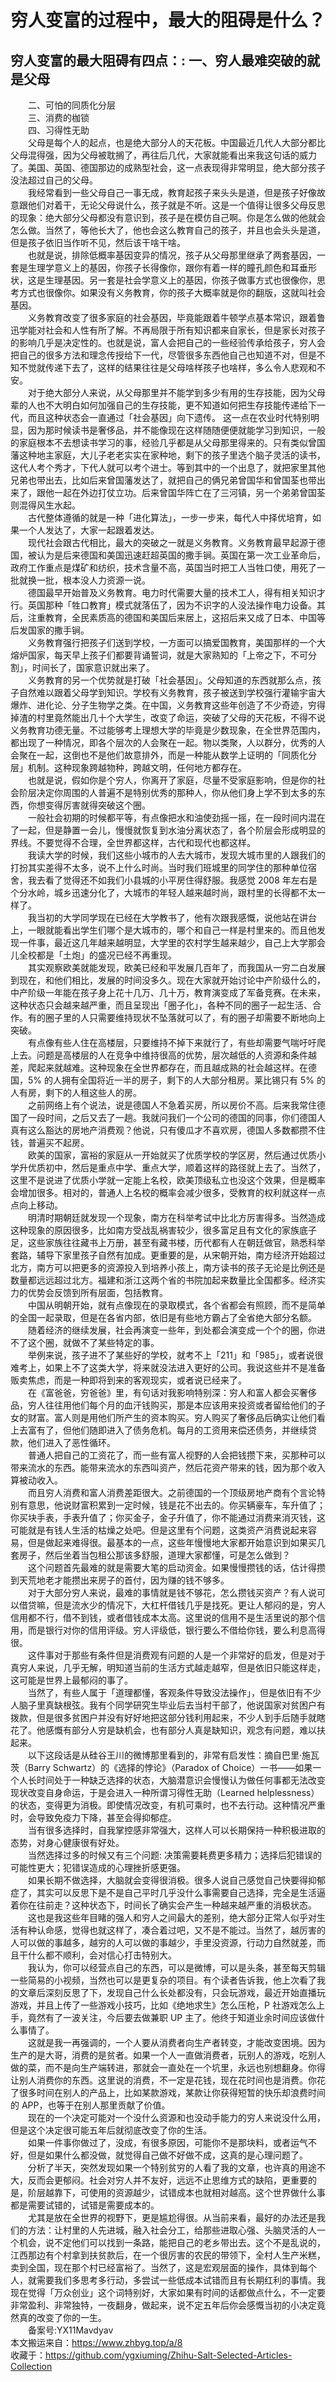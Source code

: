 # 穷人变富的过程中，最大的阻碍是什么？  
## 穷人变富的最大阻碍有四点：: 一、穷人最难突破的就是父母  
&emsp;&emsp;二、可怕的同质化分层  
&emsp;&emsp;三、消费的枷锁  
&emsp;&emsp;四、习得性无助  
&emsp;&emsp;父母是每个人的起点，也是绝大部分人的天花板。中国最近几代人大部分都比父母混得强，因为父母被耽搁了，再往后几代，大家就能看出来我这句话的威力了。美国、英国、德国那边的成熟型社会，这一点表现得非常明显，绝大部分孩子没法超过自己的父母。  
&emsp;&emsp;我经常看到一些父母自己一事无成，教育起孩子来头头是道，但是孩子好像故意跟他们对着干，无论父母说什么，孩子就是不听。这是一个值得让很多父母反思的现象：绝大部分父母都没有意识到，孩子是在模仿自己啊。你是怎么做的他就会怎么做。当然了，等他长大了，他也会这么教育自己的孩子，并且也会头头是道，但是孩子依旧当作听不见，然后该干啥干啥。  
&emsp;&emsp;也就是说，排除低概率基因变异的情况，孩子从父母那里继承了两套基因，一套是生理学意义上的基因，你孩子长得像你，跟你有着一样的瞳孔颜色和耳垂形状，这是生理基因。另一套是社会学意义上的基因，你孩子做事方式也很像你，思考方式也很像你。如果没有义务教育，你的孩子大概率就是你的翻版，这就叫社会基因。  
&emsp;&emsp;义务教育改变了很多家庭的社会基因，毕竟能跟着牛顿学点基本常识，跟着鲁迅学能对社会和人性有所了解。不再局限于所有知识都来自家长，但是家长对孩子的影响几乎是决定性的。也就是说，富人会把自己的一些经验传承给孩子，穷人会把自己的很多方法和理念传授给下一代，尽管很多东西他自己也知道不对，但是不知不觉就传递下去了，这样的结果往往是父母啥样孩子也啥样，多么令人悲观和不安。  
&emsp;&emsp;对于绝大部分人来说，从父母那里并不能学到多少有用的生存技能，因为父母辈的人也不大明白如何加强自己的生存技能，更不知道如何把生存技能传递给下一代，而且这种状态会一直通过「社会基因」向下遗传。 这一点在农业时代特别明显，因为那时候读书是奢侈品，并不能像现在这样随随便便就能学习到知识，一般的家庭根本不去想读书学习的事，经验几乎都是从父母那里得来的。只有类似曾国藩这种地主家庭，大儿子老老实实在家种地，剩下的孩子里选个脑子灵活的读书，这代人考个秀才，下代人就可以考个进士。等到其中的一个出息了，就把家里其他兄弟也带出去，比如后来曾国藩发达了，就把自己的俩兄弟曾国华和曾国荃也带出来了，跟他一起在外边打仗立功。后来曾国华阵亡在了三河镇，另一个弟弟曾国荃则混得风生水起。  
&emsp;&emsp;古代整体遵循的就是一种「进化算法」，一步一步来，每代人中择优培育，如果一个人发达了，大家一起跟着发达。  
&emsp;&emsp;现代社会跟古代相比，最大的突破之一就是义务教育。义务教育最早起源于德国，被认为是后来德国和美国迅速赶超英国的撒手锏。英国在第一次工业革命后，政府工作重点是煤矿和纺织，技术含量不高，英国当时把工人当牲口使，用死了一批就换一批，根本没人力资源一说。  
&emsp;&emsp;德国最早开始普及义务教育。电力时代需要大量的技术工人，得有相关知识才行。英国那种「牲口教育」模式就落伍了，因为不识字的人没法操作电力设备。其后，注重教育，全民素质高的德国和美国后来居上，这招后来又成了日本、中国等后发国家的撒手锏。  
&emsp;&emsp;义务教育强行把孩子们送到学校，一方面可以搞爱国教育，美国那样的一个大熔炉国家，每天早上孩子们都要背诵誓词，就是大家熟知的「上帝之下，不可分割」，时间长了，国家意识就出来了。  
&emsp;&emsp;义务教育的另一个优势就是打破「社会基因」。父母知道的东西就那么点，孩子自然难以跟着父母学到知识。学校有义务教育，孩子被送到学校强行灌输宇宙大爆炸、进化论、分子生物学之类。在中国，义务教育这些年创造了不少奇迹，穷得掉渣的村里竟然能出几十个大学生，改变了命运，突破了父母的天花板，不得不说义务教育功德无量。不过能够考上理想大学的毕竟是少数现象，在全世界范围内，都出现了一种情况，即各个层次的人会聚在一起。物以类聚，人以群分，优秀的人会聚在一起，这倒也不是他们故意排外，而是一种能从数学上证明的「同质化分层」机制。这种现象跨越物种，跨越文明，任何地方都存在。  
&emsp;&emsp;也就是说，假如你是个穷人，你离开了家庭，尽量不受家庭影响，但是你的社会阶层决定你周围的人普遍不是特别优秀的那种人，你从他们身上学不到太多的东西，你想变得厉害就得突破这个圈。  
&emsp;&emsp;一般社会初期的时候都平等，有点像把水和油使劲摇一摇，在一段时间内混在了一起，但是静置一会儿，慢慢就恢复到水油分离状态了，各个阶层会形成明显的界线。不要觉得不合理，全世界都这样，古代和现代也都这样。  
&emsp;&emsp;我读大学的时候，我们这些小城市的人去大城市，发现大城市里的人跟我们的打扮其实差得不太多，说不上什么时尚。当时我们班城里的同学住的那种单位宿舍，我去看了觉得还不如我们小县城的小平房住得舒服。我感觉 2008 年左右是个分水岭，城乡迅速分化了，大城市的年轻人越来越时尚，跟村里的长得都不太一样了。  
&emsp;&emsp;我当初的大学同学现在已经在大学教书了，他有次跟我感慨，说他站在讲台上，一眼就能看出学生们哪个是大城市的，哪个和自己一样是村里来的。而且他发现一件事，最近这几年越来越明显，大学里的农村学生越来越少，自己上大学那会儿全校都是「土炮」的盛况已经不再重现。  
&emsp;&emsp;其实观察欧美就能发现，欧美已经和平发展几百年了，而我国从一穷二白发展到现在，和他们相比，发展的时间没多久。现在大家就开始讨论中产阶级什么的，中产阶级一年能在孩子身上花十几万、几十万，教育演变成了军备竞赛。在未来，这种状态只会越来越严重，而且呈现出「圈子化」，各种不同的圈子一起生活、合作。有的圈子里的人只需要维持现状不坠落就可以了，有的圈子却需要不断地向上突破。  
&emsp;&emsp;有点像有些人住在高楼层，只要维持不掉下来就行了，有些却需要气喘吁吁爬上去。问题是高楼层的人在竞争中维持很高的优势，层次越低的人资源和条件越差，爬起来就越难。这种现象在全世界都存在，而且越成熟的社会越这样。在德国，5% 的人拥有全国将近一半的房子，剩下的人大部分租房。莱比锡只有 5% 的人有房，剩下的人租这些人的房。  
&emsp;&emsp;之前网络上有个说法，说是德国人不急着买房，所以房价不高。后来我常住德国了一段时间，之后又去了一趟。我就问我们一个公司的德国的同事，你们德国人真有这么豁达的房地产消费观？他说，只有傻瓜才不喜欢房，德国人多数都攒不住钱，普遍买不起房。  
&emsp;&emsp;欧美的国家，富裕的家庭从一开始就买了优质学校的学区房，然后通过优质小学升优质初中，然后是重点中学、重点大学，顺着这样的路径就上去了。当然了，这里不是说进了优质小学就一定能上名校，欧美顶级私立也没这个效果，但是概率会增加很多。相对的，普通人上名校的概率会减少很多，受教育的权利就这样一点点向上移动。  
&emsp;&emsp;明清时期朝廷就发现一个现象，南方在科举考试中比北方厉害得多。当然造成这种现象的原因很多，比如南方受战乱祸害较少，很多富足且有文化的家族底子足，这些家族往往藏书上万册，甚至有藏书楼，历代都有人在朝廷做官，熟悉科举套路，辅导下家里孩子自然有加成。更重要的是，从宋朝开始，南方经济开始超过北方，南方可以把更多的资源投入到培养小孩上，南方读书的孩子无论是比例还是数量都远远超过北方。福建和浙江这两个省的书院加起来数量比全国都多。经济实力的优势会反馈到所有层面，包括教育。  
&emsp;&emsp;中国从明朝开始，就有点像现在的录取模式，各个省都会有照顾，而不是简单的全国一起录取，但是在各省内部，依旧是有些地方霸占了全省绝大部分名额。  
&emsp;&emsp;随着经济的继续发展，社会再演变一些年，到处都会演变成一个个的圈，你进不了这个圈，就做不了某些特定的事。  
&emsp;&emsp;举例来说，孩子进不了某些好的学校，就考不上「211」和「985」，或者说很难考上，如果上不了这类大学，将来就没法进入更好的公司。我说这些并不是准备贩卖焦虑，而是一种即将到来的客观现实，或者说已经来了。  
&emsp;&emsp;在《富爸爸，穷爸爸》里，有句话对我影响特别深：穷人和富人都会买奢侈品，穷人往往用他们每个月的血汗钱购买，那是本应该用来投资或者留给他们的子女的财富。富人则是用他们所产生的资本购买。穷人购买了奢侈品后确实让他们看上去富有了，但他们随即进入了债务危机。每月的工资用来偿还债务，并继续贷款，他们进入了恶性循环。  
&emsp;&emsp;普通人把自己的工资花了，而一些有富人视野的人会把钱攒下来，买那种可以带来流水的东西。能带来流水的东西叫资产，然后花资产带来的钱，因为那个收入算被动收入。  
&emsp;&emsp;而且穷人消费和富人消费差距很大。之前德国的一个顶级房地产商有个言论特别有意思，他说财富积累到一定时候，钱是花不出去的。你买辆豪车，车升值了；你买块手表，手表升值了；你买金子，金子升值了，你不能通过消费来消灭钱，这可能就是有钱人生活的枯燥之处吧。但是这里有个问题，这类资产消费说起来容易，但是做起来难得很。最基本的一点，这些年慢慢地大家都开始意识到如果买几套房子，然后坐着当包租公那该多舒服，道理大家都懂，可是怎么做到？  
&emsp;&emsp;这个问题首先最难的就是需要大笔的启动资金。如果慢慢攒钱的话，估计得攒到天荒地老才能攒出来房子的首付，因为赚的钱不够多。  
&emsp;&emsp;对于大部分穷人来说，最难的事情就是钱不够花，怎么攒钱买资产？有人说可以借贷嘛，但是流水少的情况下，大杠杆借钱几乎是找死。更让人郁闷的是，穷人信用都不行，借不到钱，或者借钱成本太高。这里说的信用不是生活里说的那个信用，而是银行对你的信用评级。穷人评级低，银行要么不借给你钱，要么利息高得很。  
&emsp;&emsp;这件事对于那些有条件但是消费观有问题的人是一个非常好的启发，但是对于真穷人来说，几乎无解，明知道当前的生活方式越走越窄，但是依旧只能这样走，这可能是世界上最郁闷的事了。  
&emsp;&emsp;当然了，有些人属于「道理都懂，客观条件导致没法操作」，但是依旧有不少人脑子里真缺根弦。我有个同学研究生毕业后去当村干部了，他说国家对贫困户有拨款，但是很多贫困户并没有好好地把这部分钱利用起来，不少人到手后随手就瞎花了。他感慨有部分人穷是缺机会，也有部分人真是缺知识，观念有问题，难以扶起来。  
&emsp;&emsp;以下这段话是从硅谷王川的微博那里看到的，非常有启发性：摘自巴里·施瓦茨（Barry Schwartz）的《选择的悖论》（Paradox of Choice）一书——如果一个人长时间处于一种缺乏选择的状态，大脑潜意识会慢慢认为做任何事都无法改变现状改变自身命运，于是会进入一种所谓习得性无助（Learned helplessness）的状态，变得更为消极。即使情况改变，有机可乘时，也不去行动。这种情况严重时，会导致免疫力下降，甚至会得抑郁症。  
&emsp;&emsp;当有很多选择时，自我掌控感非常强大，这样人可以长期保持一种积极进取的态势，对身心健康很有好处。  
&emsp;&emsp;当然选择过多的时候又有三个问题: 决策需要耗费更多精力；选择后犯错误的可能性更大；犯错误造成的心理挫折感更强。  
&emsp;&emsp;如果长期不做选择，大脑就会变得很消极。很多人说自己感觉自己快要得抑郁症了，其实可以反思下是不是自己平时几乎没什么事需要自己选择，完全是生活逼着你在往前走？这种状态下，时间长了确实会产生一种越来越严重的消极状态。  
&emsp;&emsp;这也是我这些年目睹的强人和穷人之间最大的差别，绝大部分正常人似乎对生活有种认命感，觉得也就这样了，凑合着过吧，又不是不能过。当然了，越厉害的人可以做的事越多，越穷的人可以做的事越少，手里没资源，行动力自然就差，而且干什么都不顺利，会对信心打击特别大。  
&emsp;&emsp;我认为，你可以经营点自己的东西，可以是微博，可以是头条，甚至每天剪辑一些简易的小视频，当然也可以是更复杂的项目。有个读者告诉我，他上次看了我的文章后深刻反思了下，发现自己什么长处都没有，只会玩游戏，最近开始直播玩游戏，并且上传了一些游戏小技巧，比如《绝地求生》怎么压枪，P 社游戏怎么上手，竟然有了一波关注，今后要去做兼职 UP 主了。他终于知道业余时间应该做什么事情了。  
&emsp;&emsp;这就是我一再强调的，一个人要从消费者向生产者转变，才能改变困境。因为生产的是大哥，消费的是贫者。如果一个人一直做消费者，玩别人的游戏，吃别人做的菜，而不是向生产端转进，那就会一直处在一个坑里，永远也别想翻身。你得让别人消费你的东西。这里说的消费，不一定是花钱，现在花时间也是消费。你花了很多时间在别人的产品上，比如某款游戏，某款让你获得短暂的快乐却浪费时间的 APP，也等于在别人那里贡献了价值。  
&emsp;&emsp;现在的一个决定可能对一个没什么资源和也没动手能力的穷人来说没什么用，但是这个决定很可能五年后就彻底改变了你的生活。  
&emsp;&emsp;如果一件事你做过了，没成，有很多原因，可能你不是那块料，或者运气不好，但是如果什么都没做，就觉得自己做不好做不成，这真的是心理问题了。  
&emsp;&emsp;分析了半天，突然发现如果一个特别贫穷的人看了我的文章，也许真的用途不大，反而会更郁闷。社会对穷人并不友好，远远不止思维方式的缺陷，更重要的是，阶层越靠下，可使用的资源越少，试错成本也就相对越高。这个世界做什么事都是需要试错的，试错是需要成本的。  
&emsp;&emsp;尤其是放在全世界的视野下，更是尴尬得很。从当前来看，最好的办法还是我们的方法：让村里的人先进城，融入社会分工，给那些进取心强、头脑灵活的人一个机会，说不定他们可以找到一条路，能把自己的老乡带出去。这个不是乱说的，江西那边有个村拿到扶贫款后，在一个很厉害的农民的带领下，全村人生产米糕，卖到全国，现在那个村已经富裕了。当然了，这是宏观层面的操作，具体到每个人，就需要我们多思考多行动，多尝试一些低成本试错而且有长期红利的事情。我现在觉得「万众创业」这个词特别好，大家如果有时间的话都做点什么，不一定要非常盈利、非常独特，一夜翻身，做起来，说不定五年后你会感慨当初的小决定竟然真的改变了你的一生。  
&emsp;&emsp;备案号:YX11Mavdyav  
本文搬运来自：https://www.zhbyg.top/a/8  
 收藏于：https://github.com/ygxiuming/Zhihu-Salt-Selected-Articles-Collection